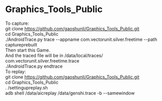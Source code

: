 # Graphics_Tools_Public  
To capture:  
git clone https://github.com/gaoshunli/Graphics_Tools_Public.git  
cd Graphics_Tools_Public  
./AndroidTrace.py trace --appname com.vectorunit.silver.freetime --path captureprebuilt  
Then start this Game.  
And the traced file will be in /data/local/traces/ com.vectorunit.silver.freetime.trace  
./AndroidTrace.py endtrace  
To replay:  
git clone https://github.com/gaoshunli/Graphics_Tools_Public.git  
cd Graphics_Tools_Public  
. /settingupreplay.sh  
adb shell /data/aicreplay /data/genshi.trace -b --samewindow  
  

